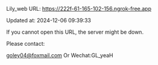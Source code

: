 Lily_web URL: https://222f-61-165-102-156.ngrok-free.app

Updated at: 2024-12-06 09:39:33

If you cannot open this URL, the server might be down.

Please contact: 

goley04@foxmail.com Or Wechat:GL_yeaH